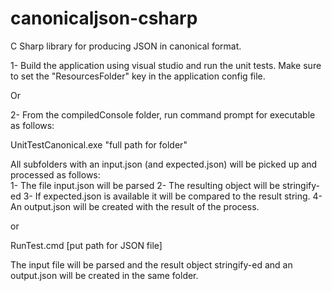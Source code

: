# canonicaljson-csharp
C Sharp library for producing JSON in canonical format. 

1- Build the application using visual studio and run the unit tests. Make sure to set the "ResourcesFolder" key in the application config file.

  Or
  
2- From the compiledConsole folder, run command prompt for executable as follows:

UnitTestCanonical.exe "full path for folder"

All subfolders with an input.json (and expected.json) will be picked up and processed as follows: \
  1- The file input.json will be parsed 
  2- The resulting object will be stringify-ed 
  3- If expected.json is available it will be compared to the result string. 
  4- An output.json will be created with the result of the process.

or

RunTest.cmd [put path for JSON file]

The input file will be parsed and the result object stringify-ed and an output.json will be created in the same folder.
